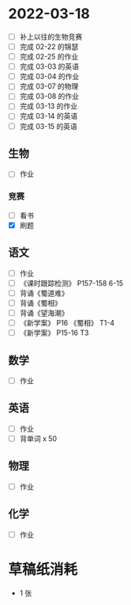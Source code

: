 # **2022-03-18**

- [ ] 补上以往的生物竞赛
- [ ] 完成 02-22 的锦瑟
- [ ] 完成 02-25 的作业
- [ ] 完成 03-03 的英语
- [ ] 完成 03-04 的作业
- [ ] 完成 03-07 的物理
- [ ] 完成 03-08 的作业
- [ ] 完成 03-13 的作业
- [ ] 完成 03-14 的英语
- [ ] 完成 03-15 的英语

## 生物
- [ ] 作业

### 竞赛
- [ ] 看书
- [x] 刷题

## 语文
- [ ] 作业
- [ ] 《课时跟踪检测》 P157-158 6-15
- [ ] 背诵《蜀道难》
- [ ] 背诵《蜀相》
- [ ] 背诵《望海潮》
- [ ] 《新学案》 P16 《蜀相》 T1-4
- [ ] 《新学案》 P15-16 T3

## 数学
- [ ] 作业

## 英语
- [ ] 作业
- [ ] 背单词 x 50

## 物理
- [ ] 作业

## 化学
- [ ] 作业

# 草稿纸消耗

- 1 张
